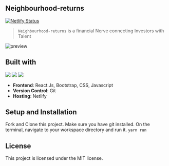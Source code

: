 ## Neighbourhood-returns

[![Netlify Status](https://api.netlify.com/api/v1/badges/d989ba5f-681a-446f-b47f-f196a4a0bb35/deploy-status)](https://app.netlify.com/sites/sayancr777-instacart/deploys)

>```Neighbourhood-returns``` is a financial Nerve connecting Investors with Talent

![preview](https://user-images.githubusercontent.com/68610608/234695775-c5921658-c3af-4979-9331-8d8ab70e817b.png)


## Built with
<img src="https://img.shields.io/badge/html5%20-%23E34F26.svg?&style=for-the-badge&logo=html5&logoColor=white"/>  <img src="https://img.shields.io/badge/css3%20-%231572B6.svg?&style=for-the-badge&logo=css3&logoColor=white"/> <img src="https://img.shields.io/badge/javascript%20-%23323330.svg?&style=for-the-badge&logo=javascript&logoColor=%23F7DF1E"/> 

- **Frontend**: React.Js, Bootstrap, CSS, Javascript
- **Version Control**: Git
- **Hosting**: Netlify

## Setup and Installation
Fork and Clone this project. Make sure you have git installed. On the terminal, navigate to your workspace directory and run it.
`yarn run`
​
​
## License
This project is licensed under the MIT license.


